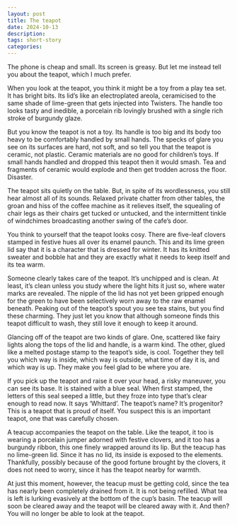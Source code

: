 ```yaml
---
layout: post
title: The teapot
date: 2024-10-13
description: 
tags: short-story
categories: 
---
```


The phone is cheap and small. Its screen is greasy. But let me instead tell you about the teapot, which I much prefer. 

When you look at the teapot, you think it might be a toy from a play tea set. It has bright bits. Its lid’s like an electroplated areola, ceramicised to the same shade of lime-green that gets injected into Twisters. The handle too looks tasty and inedible, a porcelain rib lovingly brushed with a single rich stroke of burgundy glaze.

But you know the teapot is not a toy. Its handle is too big and its body too heavy to be comfortably handled by small hands. The specks of glare you see on its surfaces are hard, not soft, and so tell you that the teapot is ceramic, not plastic. Ceramic materials are no good for children’s toys. If small hands handled and dropped this teapot then it would smash. Tea and fragments of ceramic would explode and then get trodden across the floor. Disaster.

The teapot sits quietly on the table. But, in spite of its wordlessness, you still hear almost all of its sounds. Relaxed private chatter from other tables, the groan and hiss of the coffee machine as it relieves itself, the squealing of chair legs as their chairs get tucked or untucked, and the intermittent tinkle of windchimes broadcasting another swing of the cafe’s door.    

You think to yourself that the teapot looks cosy. There are five-leaf clovers stamped in festive hues all over its enamel paunch. This and its lime green lid say that it is a character that is dressed for winter. It has its knitted sweater and bobble hat and they are exactly what it needs to keep itself and its tea warm.

Someone clearly takes care of the teapot. It’s unchipped and is clean. At least, it’s clean unless you study where the light hits it just so, where water marks are revealed. The nipple of the lid has not yet been gripped enough for the green to have been selectively worn away to the raw enamel beneath. Peaking out of the teapot’s spout you see tea stains, but you find these charming. They just let you know that although someone finds this teapot difficult to wash, they still love it enough to keep it around.

Glancing off of the teapot are two kinds of glare. One, scattered like fairy lights along the tops of the lid and handle, is a warm kind. The other, glued like a melted postage stamp to the teapot’s side, is cool. Together they tell you which way is inside, which way is outside, what time of day it is, and which way is up. They make you feel glad to be where you are.

If you pick up the teapot and raise it over your head, a risky maneuver, you can see its base. It is stained with a blue seal. When first stamped, the letters of this seal seeped a little, but they froze into type that’s clear enough to read now. It says ‘Whittard’. The teapot’s name? It’s progenitor? This is a teapot that is proud of itself. You suspect this is an important teapot, one that was carefully chosen. 

A teacup accompanies the teapot on the table. Like the teapot, it too is wearing a porcelain jumper adorned with festive clovers, and it too has a burgundy ribbon, this one finely wrapped around its lip. But the teacup has no lime-green lid. Since it has no lid, its inside is exposed to the elements. Thankfully, possibly because of the good fortune brought by the clovers, it does not need to worry, since it has the teapot nearby for warmth.

At just this moment, however, the teacup must be getting cold, since the tea has nearly been completely drained from it. It is not being refilled. What tea is left is lurking evasively at the bottom of the cup’s basin. The teacup will soon be cleared away and the teapot will be cleared away with it. And then? You will no longer be able to look at the teapot.
